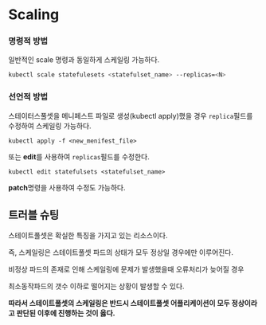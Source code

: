 # Scaling

### 명령적 방법

일반적인 scale 명령과 동일하게 스케일링 가능하다.

```bash
kubectl scale statefulesets <statefulset_name> --replicas=<N>
```

### 선언적 방법

스테이터스풀셋을 메니페스트 파일로 생성(kubectl apply)했을 경우 `replica`필드를 수정하여 스케일링 가능하다.

```shell
kubectl apply -f <new_menifest_file>
```

또는 **edit**를 사용하여 `replicas`필드를 수정한다.

```shell
kubectl edit statefulsets <statefulset_name>
```

**patch**명령을 사용하여 수정도 가능하다.

## 트러블 슈팅

스테이트풀셋은 확실한 특징을 가지고 있는 리소스이다.

즉, 스케일링은 스테이트풀셋 파드의 상태가 모두 정상일 경우에만 이루어진다.

비정상 파드의 존재로 인해 스케일링에 문제가 발생했을때 오류처리가 늦어질 경우

최소동작파드의 갯수 이하로 떨어지는 상황이 발생할 수 있다.

**따라서 스테이트풀셋의 스케일링은 반드시 스테이트풀셋 어플리케이션이 모두 정상이라고 판단된 이후에 
진행하는 것이 옳다.**
